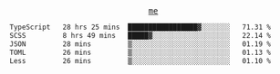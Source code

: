 <p align="center">
  <samp>
    <a href="https://yiwwhl.com">me</a>
  </samp>
</p>

<!--START_SECTION:waka-->

```txt
TypeScript   28 hrs 25 mins  █████████████████▓░░░░░░░   71.31 %
SCSS         8 hrs 49 mins   █████▓░░░░░░░░░░░░░░░░░░░   22.14 %
JSON         28 mins         ▒░░░░░░░░░░░░░░░░░░░░░░░░   01.19 %
TOML         26 mins         ▒░░░░░░░░░░░░░░░░░░░░░░░░   01.13 %
Less         26 mins         ▒░░░░░░░░░░░░░░░░░░░░░░░░   01.10 %
```

<!--END_SECTION:waka-->